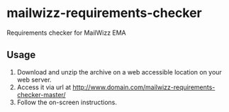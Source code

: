 mailwizz-requirements-checker
=============================

Requirements checker for MailWizz EMA  
  
## Usage  
1. Download and unzip the archive on a web accessible location on your web server.  
2. Access it via url at http://www.domain.com/mailwizz-requirements-checker-master/  
3. Follow the on-screen instructions.
